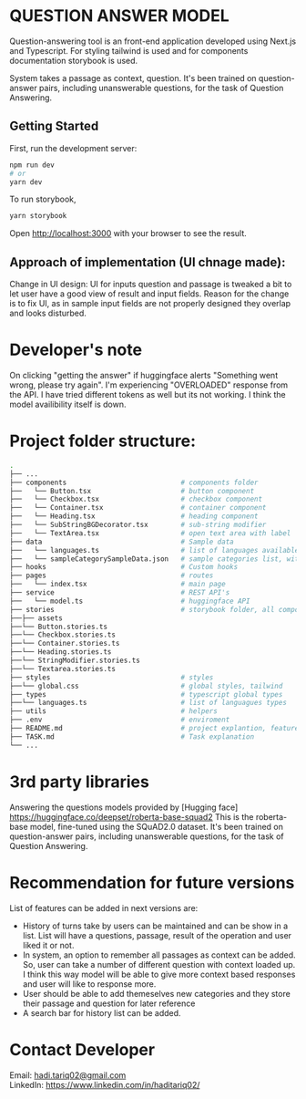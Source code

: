 # QUESTION ANSWER MODEL

Question-answering tool is an front-end application developed using Next.js and Typescript. For styling tailwind is used and for components documentation storybook is used.

System takes a passage as context, question. It's been trained on question-answer pairs, including unanswerable questions, for the task of Question Answering.

## Getting Started
First, run the development server:

```bash
npm run dev
# or
yarn dev
```

To run storybook,
```bash
yarn storybook
```

Open [http://localhost:3000](http://localhost:3000) with your browser to see the result.

## Approach of implementation (UI chnage made):
Change in UI design: UI for inputs question and passage is tweaked a bit to let user have a good view of result and input fields. Reason for the change is to fix UI, as in sample input fields are not properly designed they  overlap and looks disturbed.

# Developer's note
On clicking "getting the answer" if huggingface alerts "Something went wrong, please try again". I'm experiencing "OVERLOADED" response from the API. I have tried different tokens as well but its not working. I think the model availibility itself is down.

# Project folder structure:
```bash
.
├── ...
├── components                            # components folder
├──   └── Button.tsx                      # button component
├──   └── Checkbox.tsx                    # checkbox component
├──   └── Container.tsx                   # container component
├──   └── Heading.tsx                     # heading component
├──   └── SubStringBGDecorator.tsx        # sub-string modifier
├──   └── TextArea.tsx                    # open text area with label
├── data                                  # Sample data
├──   └── languages.ts                    # list of languages available in system
├──   └── sampleCategorySampleData.json   # sample categories list, with all languages variant
├── hooks                                 # Custom hooks
├── pages                                 # routes
├──   └── index.tsx                       # main page
├── service                               # REST API's
├──   └── model.ts                        # huggingface API
├── stories                               # storybook folder, all component with stories autodocs
├──├── assets
├──└── Button.stories.ts
├──└── Checkbox.stories.ts
├──└── Container.stories.ts
├──└── Heading.stories.ts
├──└── StringModifier.stories.ts
├──└── Textarea.stories.ts
├── styles                                # styles
├──└── global.css                         # global styles, tailwind
├── types                                 # typescript global types
├──└── languages.ts                       # list of languagues types
├── utils                                 # helpers
├── .env                                  # enviroment 
├── README.md                             # project explantion, features for next versions and sugesstions 
├── TASK.md                               # Task explanation
└── ...
```

# 3rd party libraries
Answering the questions models provided by [Hugging face] https://huggingface.co/deepset/roberta-base-squad2
This is the roberta-base model, fine-tuned using the SQuAD2.0 dataset. It's been trained on question-answer pairs, including unanswerable questions, for the task of Question Answering.

# Recommendation for future versions
List of features can be added in next versions are:
- History of turns take by users can be maintained and can be show in a list. List will have a questions, passage, result of the operation and user liked it or not. 
- In system, an option to remember all passages as context can be added. So, user can take a number of different question with context loaded up. I think this way model will be able to give more context based responses and user will like to response more. 
- User should be able to add themeselves new categories and they store their passage and question for later reference
- A search bar for history list can be added.

# Contact Developer
Email: hadi.tariq02@gmail.com <br/>
LinkedIn: https://www.linkedin.com/in/haditariq02/